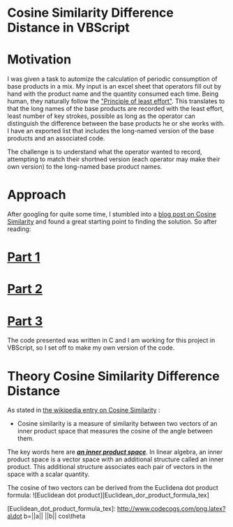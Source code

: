 Cosine Similarity Difference Distance in VBScript
=================================================

# Motivation #

I was given a task to automize the calculation of periodic consumption of base products in a mix. 
My input is an excel sheet that operators fill out by hand with the product name and the quantity consumed each time. 
Being human, they naturally follow the ["Principle of least effort"](http://en.wikipedia.org/wiki/Principle_of_least_effort). 
This translates to that the long names of the base products are recorded with the least effort, least number of key strokes, possible as long as the operator can distinguish the difference between the base products he or she works with.
I have an exported list that includes the long-named version of the base products and an associated code.

The challenge is to understand what the operator wanted to record, attempting to match their shortned version (each operator may make their own version) to the long-named base product names.

# Approach #

After googling for quite some time, I stumbled into a [blog post on Cosine Similarity](http://www.gettingcirrius.com/2010/12/calculating-similarity-part-1-cosine.html) and found a great starting point to finding the solution.
So after reading:
  # [Part 1](http://www.gettingcirrius.com/2010/12/calculating-similarity-part-1-cosine.html)
  # [Part 2](http://www.gettingcirrius.com/2011/01/calculating-similarity-part-2-jaccard.html)
  # [Part 3](http://www.gettingcirrius.com/2011/06/calculating-similarity-part-3-damerau.html)

The code presented was written in C and I am working for this project in VBScript, so I set off to make my own version of the code.

# Theory Cosine Similarity Difference Distance #

As stated in [the wikipedia entry on Cosine Similarity](http://en.wikipedia.org/wiki/Cosine_similarity) : 
  * Cosine similarity is a measure of similarity between two vectors of an inner product space that measures the cosine of the angle between them.

The key words here are [***an inner product space***](http://en.wikipedia.org/wiki/Inner_product_space). In linear algebra, an inner product space is a vector space with an additional structure called an inner product. This additional structure associates each pair of vectors in the space with a scalar quantity.

The cosine of two vectors can be derived from the Euclidena dot product formula:
![Euclidean dot product][Euclidean_dor_product_formula_tex]

[Euclidean_dot_product_formula_tex]: http://www.codecogs.com/png.latex?a\dot b=||a|| ||b|| cos\theta

